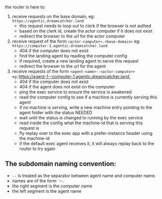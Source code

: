the router is here to:

1. receive requests on the base domain, eg: `https://agentic.dreamcatcher.land`
   - this request needs to loop out to clerk if the browser is not authed
   - based on the clerk id, create the actor computer if it does not exist
   - redirect the browser to the url for the actor computer
2. receive request of the form `<actor-computer>.<base-domain>` eg:
   `https://computer-1.agentic.dreamcatcher.land`
   - 404 if the computer does not exist
   - find the landing agent by reading the computer config
   - if required, create a new landing agent to serve this request
   - redirect the browser to the url for the agent
3. receive requests of the form
   `<agent-name>--<actor-computer> eg:`https://agent-1--computer-1.agentic.dreamcatcher.land`
   - 404 if the computer does not exist
   - 404 if the agent does not exist on the computer
   - ping the exec service to ensure the service is awakened
   - read the computer config to see if a machine is currently serving this
     agent
   - if no machine is serving, write a new machine entry pointing to the agent
     folder with the status NEEDED
   - wait until the status is changed to running by the exec service
   - read inside the config what the machine-id that is serving this request is
   - fly replay over to the exec app with a prefer-instance header using the
     machine-id
   - if the default exec agent receives it, it will always replay back to the
     router to try again

## The subdomain naming convention:

- `--` is treated as the separator between agent name and computer name.
- names are of the form `<agent-name>--<actor-computer>.<base-domain>
- the right segment is the computer name
- the left segment is the agent name
